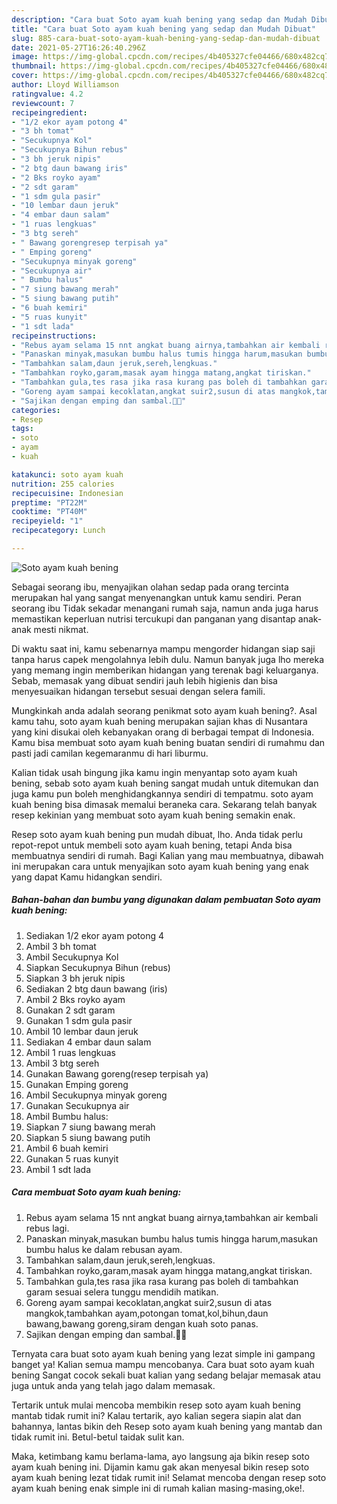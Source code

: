 ```yaml
---
description: "Cara buat Soto ayam kuah bening yang sedap dan Mudah Dibuat"
title: "Cara buat Soto ayam kuah bening yang sedap dan Mudah Dibuat"
slug: 885-cara-buat-soto-ayam-kuah-bening-yang-sedap-dan-mudah-dibuat
date: 2021-05-27T16:26:40.296Z
image: https://img-global.cpcdn.com/recipes/4b405327cfe04466/680x482cq70/soto-ayam-kuah-bening-foto-resep-utama.jpg
thumbnail: https://img-global.cpcdn.com/recipes/4b405327cfe04466/680x482cq70/soto-ayam-kuah-bening-foto-resep-utama.jpg
cover: https://img-global.cpcdn.com/recipes/4b405327cfe04466/680x482cq70/soto-ayam-kuah-bening-foto-resep-utama.jpg
author: Lloyd Williamson
ratingvalue: 4.2
reviewcount: 7
recipeingredient:
- "1/2 ekor ayam potong 4"
- "3 bh tomat"
- "Secukupnya Kol"
- "Secukupnya Bihun rebus"
- "3 bh jeruk nipis"
- "2 btg daun bawang iris"
- "2 Bks royko ayam"
- "2 sdt garam"
- "1 sdm gula pasir"
- "10 lembar daun jeruk"
- "4 embar daun salam"
- "1 ruas lengkuas"
- "3 btg sereh"
- " Bawang gorengresep terpisah ya"
- " Emping goreng"
- "Secukupnya minyak goreng"
- "Secukupnya air"
- " Bumbu halus"
- "7 siung bawang merah"
- "5 siung bawang putih"
- "6 buah kemiri"
- "5 ruas kunyit"
- "1 sdt lada"
recipeinstructions:
- "Rebus ayam selama 15 nnt angkat buang airnya,tambahkan air kembali rebus lagi."
- "Panaskan minyak,masukan bumbu halus tumis hingga harum,masukan bumbu halus ke dalam rebusan ayam."
- "Tambahkan salam,daun jeruk,sereh,lengkuas."
- "Tambahkan royko,garam,masak ayam hingga matang,angkat tiriskan."
- "Tambahkan gula,tes rasa jika rasa kurang pas boleh di tambahkan garam sesuai selera tunggu mendidih matikan."
- "Goreng ayam sampai kecoklatan,angkat suir2,susun di atas mangkok,tambahkan ayam,potongan tomat,kol,bihun,daun bawang,bawang goreng,siram dengan kuah soto panas."
- "Sajikan dengan emping dan sambal.🙏😊"
categories:
- Resep
tags:
- soto
- ayam
- kuah

katakunci: soto ayam kuah 
nutrition: 255 calories
recipecuisine: Indonesian
preptime: "PT22M"
cooktime: "PT40M"
recipeyield: "1"
recipecategory: Lunch

---
```



![Soto ayam kuah bening](https://img-global.cpcdn.com/recipes/4b405327cfe04466/680x482cq70/soto-ayam-kuah-bening-foto-resep-utama.jpg)

Sebagai seorang ibu, menyajikan olahan sedap pada orang tercinta merupakan hal yang sangat menyenangkan untuk kamu sendiri. Peran seorang ibu Tidak sekadar menangani rumah saja, namun anda juga harus memastikan keperluan nutrisi tercukupi dan panganan yang disantap anak-anak mesti nikmat.

Di waktu  saat ini, kamu sebenarnya mampu mengorder hidangan siap saji tanpa harus capek mengolahnya lebih dulu. Namun banyak juga lho mereka yang memang ingin memberikan hidangan yang terenak bagi keluarganya. Sebab, memasak yang dibuat sendiri jauh lebih higienis dan bisa menyesuaikan hidangan tersebut sesuai dengan selera famili. 



Mungkinkah anda adalah seorang penikmat soto ayam kuah bening?. Asal kamu tahu, soto ayam kuah bening merupakan sajian khas di Nusantara yang kini disukai oleh kebanyakan orang di berbagai tempat di Indonesia. Kamu bisa membuat soto ayam kuah bening buatan sendiri di rumahmu dan pasti jadi camilan kegemaranmu di hari liburmu.

Kalian tidak usah bingung jika kamu ingin menyantap soto ayam kuah bening, sebab soto ayam kuah bening sangat mudah untuk ditemukan dan juga kamu pun boleh menghidangkannya sendiri di tempatmu. soto ayam kuah bening bisa dimasak memalui beraneka cara. Sekarang telah banyak resep kekinian yang membuat soto ayam kuah bening semakin enak.

Resep soto ayam kuah bening pun mudah dibuat, lho. Anda tidak perlu repot-repot untuk membeli soto ayam kuah bening, tetapi Anda bisa membuatnya sendiri di rumah. Bagi Kalian yang mau membuatnya, dibawah ini merupakan cara untuk menyajikan soto ayam kuah bening yang enak yang dapat Kamu hidangkan sendiri.

<!--inarticleads1-->

##### Bahan-bahan dan bumbu yang digunakan dalam pembuatan Soto ayam kuah bening:

1. Sediakan 1/2 ekor ayam potong 4
1. Ambil 3 bh tomat
1. Ambil Secukupnya Kol
1. Siapkan Secukupnya Bihun (rebus)
1. Siapkan 3 bh jeruk nipis
1. Sediakan 2 btg daun bawang (iris)
1. Ambil 2 Bks royko ayam
1. Gunakan 2 sdt garam
1. Gunakan 1 sdm gula pasir
1. Ambil 10 lembar daun jeruk
1. Sediakan 4 embar daun salam
1. Ambil 1 ruas lengkuas
1. Ambil 3 btg sereh
1. Gunakan  Bawang goreng(resep terpisah ya)
1. Gunakan  Emping goreng
1. Ambil Secukupnya minyak goreng
1. Gunakan Secukupnya air
1. Ambil  Bumbu halus:
1. Siapkan 7 siung bawang merah
1. Siapkan 5 siung bawang putih
1. Ambil 6 buah kemiri
1. Gunakan 5 ruas kunyit
1. Ambil 1 sdt lada




<!--inarticleads2-->

##### Cara membuat Soto ayam kuah bening:

1. Rebus ayam selama 15 nnt angkat buang airnya,tambahkan air kembali rebus lagi.
1. Panaskan minyak,masukan bumbu halus tumis hingga harum,masukan bumbu halus ke dalam rebusan ayam.
1. Tambahkan salam,daun jeruk,sereh,lengkuas.
1. Tambahkan royko,garam,masak ayam hingga matang,angkat tiriskan.
1. Tambahkan gula,tes rasa jika rasa kurang pas boleh di tambahkan garam sesuai selera tunggu mendidih matikan.
1. Goreng ayam sampai kecoklatan,angkat suir2,susun di atas mangkok,tambahkan ayam,potongan tomat,kol,bihun,daun bawang,bawang goreng,siram dengan kuah soto panas.
1. Sajikan dengan emping dan sambal.🙏😊




Ternyata cara buat soto ayam kuah bening yang lezat simple ini gampang banget ya! Kalian semua mampu mencobanya. Cara buat soto ayam kuah bening Sangat cocok sekali buat kalian yang sedang belajar memasak atau juga untuk anda yang telah jago dalam memasak.

Tertarik untuk mulai mencoba membikin resep soto ayam kuah bening mantab tidak rumit ini? Kalau tertarik, ayo kalian segera siapin alat dan bahannya, lantas bikin deh Resep soto ayam kuah bening yang mantab dan tidak rumit ini. Betul-betul taidak sulit kan. 

Maka, ketimbang kamu berlama-lama, ayo langsung aja bikin resep soto ayam kuah bening ini. Dijamin kamu gak akan menyesal bikin resep soto ayam kuah bening lezat tidak rumit ini! Selamat mencoba dengan resep soto ayam kuah bening enak simple ini di rumah kalian masing-masing,oke!.

